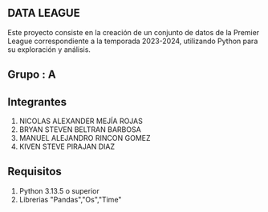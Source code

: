 ## DATA LEAGUE

Este proyecto consiste en la creación de un conjunto de datos de la Premier League correspondiente a la temporada 2023-2024, utilizando Python para su exploración y análisis.

## Grupo : A

## Integrantes
1. NICOLAS ALEXANDER MEJÍA ROJAS
2. BRYAN STEVEN BELTRAN BARBOSA
3. MANUEL ALEJANDRO RINCON GOMEZ
4. KIVEN STEVE PIRAJAN DIAZ

## Requisitos
1. Python 3.13.5 o superior
2. Librerias "Pandas","Os","Time"

